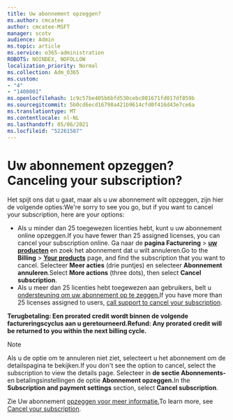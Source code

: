 ```yaml
---
title: Uw abonnement opzeggen?
ms.author: cmcatee
author: cmcatee-MSFT
manager: scotv
audience: Admin
ms.topic: article
ms.service: o365-administration
ROBOTS: NOINDEX, NOFOLLOW
localization_priority: Normal
ms.collection: Adm_O365
ms.custom:
- "4"
- "1400001"
ms.openlocfilehash: 1c9c57be405b6bfd530cebc801671fd017df859b
ms.sourcegitcommit: 5b0cd6ecd16798a421b9614cfd0f416d43e7ce6a
ms.translationtype: MT
ms.contentlocale: nl-NL
ms.lasthandoff: 05/06/2021
ms.locfileid: "52261587"
---
```

# <a name="canceling-your-subscription"></a><span data-ttu-id="16234-102">Uw abonnement opzeggen?</span><span class="sxs-lookup"><span data-stu-id="16234-102">Canceling your subscription?</span></span>

<span data-ttu-id="16234-103">Het spijt ons dat u gaat, maar als u uw abonnement wilt opzeggen, zijn hier de volgende opties:</span><span class="sxs-lookup"><span data-stu-id="16234-103">We're sorry to see you go, but if you want to cancel your subscription, here are your options:</span></span>
  
- <span data-ttu-id="16234-104">Als u minder dan 25 toegewezen licenties hebt, kunt u uw abonnement online opzeggen.</span><span class="sxs-lookup"><span data-stu-id="16234-104">If you have fewer than 25 assigned licenses, you can cancel your subscription online.</span></span> <span data-ttu-id="16234-105">Ga naar de **pagina Facturering** \> **[uw producten](https://go.microsoft.com/fwlink/p/?linkid=842054)** en zoek het abonnement dat u wilt annuleren.</span><span class="sxs-lookup"><span data-stu-id="16234-105">Go to the **Billing** \> **[Your products](https://go.microsoft.com/fwlink/p/?linkid=842054)** page, and find the subscription that you want to cancel.</span></span> <span data-ttu-id="16234-106">Selecteer **Meer acties** (drie puntjes) en selecteer **Abonnement annuleren**.</span><span class="sxs-lookup"><span data-stu-id="16234-106">Select **More actions** (three dots), then select **Cancel subscription**.</span></span>
- <span data-ttu-id="16234-107">Als u meer dan 25 licenties hebt toegewezen aan gebruikers, belt u [ondersteuning om uw abonnement op te zeggen.](/microsoft-365/admin/contact-support-for-business-products?view=o365-worldwide)</span><span class="sxs-lookup"><span data-stu-id="16234-107">If you have more than 25 licenses assigned to users, [call support to cancel your subscription](/microsoft-365/admin/contact-support-for-business-products?view=o365-worldwide).</span></span>
  
<span data-ttu-id="16234-108">**Terugbetaling: Een prorated credit wordt binnen de volgende factureringscyclus aan u geretourneerd.**</span><span class="sxs-lookup"><span data-stu-id="16234-108">**Refund: Any prorated credit will be returned to you within the next billing cycle.**</span></span>

> [!NOTE]
> <span data-ttu-id="16234-109">Als u de optie om te annuleren niet ziet, selecteert u het abonnement om de detailspagina te bekijken.</span><span class="sxs-lookup"><span data-stu-id="16234-109">If you don't see the option to cancel, select the subscription to view the details page.</span></span> <span data-ttu-id="16234-110">Selecteer in **de sectie Abonnements-** en betalingsinstellingen de optie **Abonnement opzeggen.**</span><span class="sxs-lookup"><span data-stu-id="16234-110">In the **Subscription and payment settings** section, select **Cancel subscription**.</span></span>

<span data-ttu-id="16234-111">Zie Uw abonnement [opzeggen voor meer informatie.](https://docs.microsoft.com/microsoft-365/commerce/subscriptions/cancel-your-subscription)</span><span class="sxs-lookup"><span data-stu-id="16234-111">To learn more, see [Cancel your subscription](https://docs.microsoft.com/microsoft-365/commerce/subscriptions/cancel-your-subscription).</span></span>

